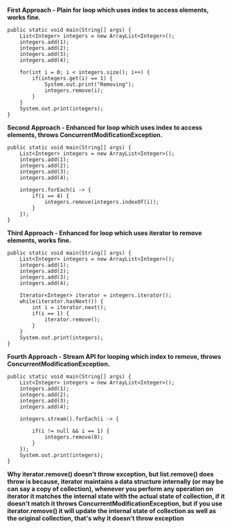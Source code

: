 **First Approach - Plain for loop which uses index to access elements, works fine.**
```
public static void main(String[] args) {
	List<Integer> integers = new ArrayList<Integer>();
	integers.add(1);
	integers.add(2);
	integers.add(3);
	integers.add(4);
	
	for(int i = 0; i < integers.size(); i++) {
		if(integers.get(i) == 1) {
			System.out.print("Removing");
			integers.remove(i);
		}
	}
	System.out.print(integers);
}
```

**Second Approach - Enhanced for loop which uses index to access elements, throws ConcurrentModificationException.**
```
public static void main(String[] args) {
	List<Integer> integers = new ArrayList<Integer>();
	integers.add(1);
	integers.add(2);
	integers.add(3);
	integers.add(4);
	
	integers.forEach(i -> {
		if(i == 4) {
			integers.remove(integers.indexOf(i));
		}
	});
}
```

**Third Approach - Enhanced for loop which uses iterator to remove elements, works fine.**
```
public static void main(String[] args) {
	List<Integer> integers = new ArrayList<Integer>();
	integers.add(1);
	integers.add(2);
	integers.add(3);
	integers.add(4);
	
	Iterator<Integer> iterator = integers.iterator();
	while(iterator.hasNext()) {
		int i = iterator.next();
		if(i == 1) {
			iterator.remove();
		}
	}
	System.out.print(integers);
}
```

**Fourth Approach - Stream API for looping which index to remove, throws ConcurrentModificationException.**
```
public static void main(String[] args) {
	List<Integer> integers = new ArrayList<Integer>();
	integers.add(1);
	integers.add(2);
	integers.add(3);
	integers.add(4);
	
	integers.stream().forEach(i -> {
		
		if(i != null && i == 1) {				
			integers.remove(0);
		}			
	});
	System.out.print(integers);
}
```

**Why iterator.remove() doesn't throw exception, but list.remove() does throw is because, iterator maintains a data structure internally (or may be can say a copy of collection), whenever you perform any operation on iterator it matches the internal state with the actual state of collection, if it doesn't match it throws ConcurrentModificationException, but if you use iterator.remove() it will update the internal state of collection as well as the original collection, that's why it doesn't throw exception**
